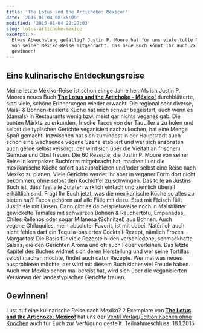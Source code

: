 ```yaml
---
title: 'The Lotus and the Artichoke: México!'
date: '2015-01-04 08:35:09'
modified: '2015-01-04 22:27:03'
slug: lotus-artichoke-mexico
excerpt: >-
  Etwas Abwechslung gefällig? Justin P. Moore hat für uns viele tolle Rezepte
  von seiner Méxiko-Reise mitgebracht. Das neue Buch könnt Ihr auch 2x bei uns
  gewinnen!
---
```


## Eine kulinarische Entdeckungsreise

Meine letzte Méxiko-Reise ist schon einige Jahre her. Als ich Justin P. Moores neues Buch [**The Lotus and the Artichoke - México!**](http://www.ventil-verlag.de/titel/1610/the-lotus-and-the-artichoke-mexico-deutsche-ausgabe) durchblätterte, sind viele, schöne Erinnerungen wieder erwacht. Die regional sehr diverse, Mais- & Bohnen-basierte Küche hat mich schwer begeistert, auch wenn es (damals) in Restaurants wenig bzw. meist gar nichts veganes gab. Die bunten Märkte zu erkunden, frische Tacos von der Taquilleria zu holen und selbst die typischen Gerichte veganisiert nachzukochen, hat eine Menge Spaß gemacht. Inzwischen hat sich zumindest in der Hauptstadt auch schon eine wachsende vegane Szene etabliert und wer sich ansonsten auch gerne selbst versorgt, der wird sich über die Vielfalt an frischem Gemüse und Obst freuen. Die 60 Rezepte, die Justin P. Moore von seiner Reise in kompakter Buchform mitgebracht hat, machen Lust die mexikanische Küche sofort auszuprobieren und/oder selbst eine Reise nach Mexiko zu planen. Viele Gerichte werdet Ihr aber in veganer Form dort nicht bekommen, ohne selbst den Kochlöffel zu schwingen. Das tolle an Justins Buch ist, dass fast alle Zutaten wirklich einfach und ziemlich überall erhältlich sind. Fragt Ihr Euch jetzt, was die mexikanische Küche so alles zu bieten hat? Tacos gehören auf alle Fälle mit dazu. Statt mit Fleisch füllt Justin sie mit Linsen. Dann gibt es da beispielsweise noch in Maisblätter gewickelte Tamales mit schwarzen Bohnen & Räuchertofu, Empanadas, Chiles Rellenos oder sogar Milanesa (Schnitzel) aus Bohnen. Auch vegane Chilaquiles, mein absoluter Favorit, ist mit dabei. Natürlich auch nicht fehlen darf ein Tequila-basiertes Cocktail-Rezept, nämlich Frozen Margaritas! [<!-- Image removed (no copyright): lotus-artichoke-mex-640x400.jpg -->](https://www.veganblatt.com/i/lotus-artichoke-mex.jpg) Die Basis für viele Rezepte bilden verschiedene, schmackhafte Salsas, die den Gerichten Aroma und oft auch Feuer verleihen. Das letzte Kapitel des Buches widmet sich deren Herstellung und wer seine Tortillas selbst machen möchte, findet auch dafür Rezepte. Wer mal was neues ausprobieren möchte, der wird mit diesem Buch sicher viel Freude haben. Auch wer Mexiko schon mal bereist hat, wird sich über die veganisierten Versionen der landestypischen Gerichte freuen.

## Gewinnen!

Lust auf eine kulinarische Reise nach Mexiko? 2 Exemplare von [**The Lotus and the Artichoke: México!**](http://www.ventil-verlag.de/titel/1610/the-lotus-and-the-artichoke-mexico-deutsche-ausgabe) hat uns der [Ventil Verlag](http://www.ventil-verlag.de/)/[Edition Kochen ohne Knochen](http://kochenohneknochen.wordpress.com/) auch für Euch zur Verfügung gestellt. Teilnahmeschluss: 18.1.2015
